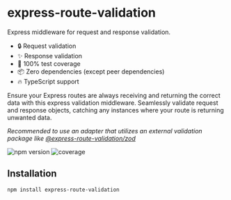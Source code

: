 # express-route-validation

Express middleware for request and response validation.

- 🔒 Request validation
- ✨ Response validation
- 💪 100% test coverage
- 📦 Zero dependencies (except peer dependencies)
- 🔥 TypeScript support

Ensure your Express routes are always receiving and returning the correct data with this express validation middleware. Seamlessly validate request and response objects, catching any instances where your route is returning unwanted data.

*Recommended to use an adapter that utilizes an external validation package like [@express-route-validation/zod](https://www.npmjs.com/package/@express-route-validation/zod)*

![npm version](https://img.shields.io/npm/v/express-route-validation)
![coverage](https://img.shields.io/badge/coverage-100%25-44cc11?style=flat)

## Installation

```bash
npm install express-route-validation
```